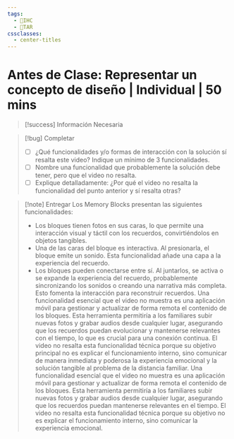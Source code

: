 ```yaml
---
tags:
  - 🎨IHC
  - 📝TAR
cssclasses:
  - center-titles
---
```


# Antes de Clase: Representar un concepto de diseño | Individual | 50 mins

> [!success] Información Necesaria
> 

> [!bug] Completar
> - [ ] ¿Qué funcionalidades y/o formas de interacción con la solución sí resalta este video? Indique un mínimo de 3 funcionalidades.
> - [ ] Nombre una funcionalidad que probablemente la solución debe tener, pero que el video no resalta.
> - [ ] Explique detalladamente: ¿Por qué el video no resalta la funcionalidad del punto anterior y sí resalta otras?


> [!note] Entregar
> Los Memory Blocks presentan las siguientes funcionalidades:
> - Los bloques tienen fotos en sus caras, lo que permite una interacción visual y táctil con los recuerdos, convirtiéndolos en objetos tangibles.
> - Una de las caras del bloque es interactiva. Al presionarla, el bloque emite un sonido. Esta funcionalidad añade una capa a la experiencia del recuerdo.
> - Los bloques pueden conectarse entre sí. Al juntarlos, se activa o se expande la experiencia del recuerdo, probablemente sincronizando los sonidos o creando una narrativa más completa. Esto fomenta la interacción para reconstruir recuerdos.
> Una funcionalidad esencial que el video no muestra es una aplicación móvil para gestionar y actualizar de forma remota el contenido de los bloques. Esta herramienta permitiría a los familiares subir nuevas fotos y grabar audios desde cualquier lugar, asegurando que los recuerdos puedan evolucionar y mantenerse relevantes con el tiempo, lo que es crucial para una conexión continua. El video no resalta esta funcionalidad técnica porque su objetivo principal no es explicar el funcionamiento interno, sino comunicar de manera inmediata y poderosa la experiencia emocional y la solución tangible al problema de la distancia familiar. 
> Una funcionalidad esencial que el video no muestra es una aplicación móvil para gestionar y actualizar de forma remota el contenido de los bloques. Esta herramienta permitiría a los familiares subir nuevas fotos y grabar audios desde cualquier lugar, asegurando que los recuerdos puedan mantenerse relevantes en el tiempo. El video no resalta esta funcionalidad técnica porque su objetivo no es explicar el funcionamiento interno, sino comunicar la experiencia emocional.